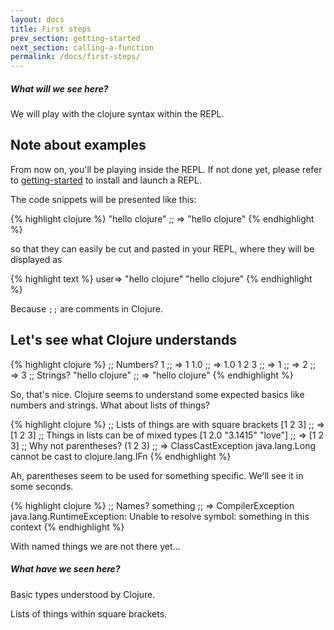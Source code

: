 ```yaml
---
layout: docs
title: First steps
prev_section: getting-started
next_section: calling-a-function
permalink: /docs/first-steps/
---
```


<div class="note">
  <h5>What will we see here?</h5>
  <p>We will play with the clojure syntax within the REPL.</p>
</div>

## Note about examples

From now on, you'll be playing inside the REPL.
If not done yet, please refer to 
[getting-started](/docs/getting-started/)
to install and launch a REPL.

The code snippets will be presented like this:

{% highlight clojure %}
"hello clojure"
;; => "hello clojure"
{% endhighlight %}

so that they can easily be cut and pasted in your REPL, where they will be displayed as

{% highlight text %}
user=> "hello clojure"
"hello clojure"
{% endhighlight %}



Because `;;` are comments in Clojure.

## Let's see what Clojure understands

{% highlight clojure %}
;; Numbers?
1
;; => 1
1.0
;; => 1.0
1 2 3
;; => 1
;; => 2
;; => 3
;; Strings?
"hello clojure"
;; => "hello clojure"
{% endhighlight %}

So, that's nice. Clojure seems to understand some expected basics like
numbers and strings. What about lists of things?

{% highlight clojure %}
;; Lists of things are with square brackets
[1 2 3]
;; => [1 2 3]
;; Things in lists can be of mixed types
[1 2.0 "3.1415" "love"]
;; => [1 2 3]
;; Why not parentheses?
(1 2 3)
;; => ClassCastException java.lang.Long cannot be cast to clojure.lang.IFn
{% endhighlight %}

Ah, parentheses seem to be used for something specific. We'll see it
in some seconds.

{% highlight clojure %}
;; Names?
something
;; => CompilerException java.lang.RuntimeException: Unable to resolve symbol: something in this context
{% endhighlight %}

With named things we are not there yet...

<div class="note">
  <h5>What have we seen here?</h5>
  <p>Basic types understood by Clojure.</p>
  <p>Lists of things within square brackets.</p>
</div>